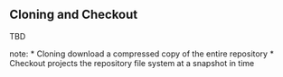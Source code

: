 ##  Cloning and Checkout

TBD

note:
    * Cloning download a compressed copy of the entire repository
    * Checkout projects the repository file system at a snapshot in time
